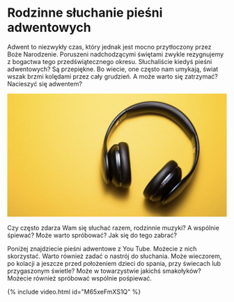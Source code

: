 # Rodzinne słuchanie pieśni adwentowych

Adwent to niezwykły czas, który jednak jest mocno przytłoczony przez Boże Narodzenie. Poruszeni nadchodzącymi świętami zwykle rezygnujemy z bogactwa tego przedświątecznego okresu. Słuchaliście kiedyś pieśni adwentowych? Są przepiękne. Bo wiecie, one często nam umykają, świat wszak brzmi kolędami przez cały grudzień. A może warto się zatrzymać? Nacieszyć się adwentem?

![Zdjęcie](/img/2020-12-02.jpg)

Czy często zdarza Wam się słuchać razem, rodzinnie muzyki? A wspólnie śpiewać? Może warto spróbować? Jak się do tego zabrać?

Poniżej znajdziecie pieśni adwentowe z You Tube. Możecie z nich skorzystać. Warto również zadać o nastrój do słuchania. Może wieczorem, po kolacji a jeszcze przed położeniem dzieci do spania, przy świecach lub przygaszonym świetle? Może w towarzystwie jakichś smakołyków? Możecie również spróbować wspólnie pośpiewać.

{% include video.html id="M65xeFmXS1Q" %}